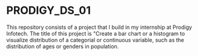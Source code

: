 # PRODIGY_DS_01
This repository consists of a project that I build in my internship at Prodigy Infotech. The title of this project is "Create a bar chart or a histogram to visualize distribution of a categorial or continuous variable, such as the distribution of ages or genders in population.
